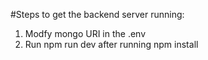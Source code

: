 #Steps to get the backend server running: 

1. Modfy mongo URI in the .env
2. Run npm run dev after running npm install